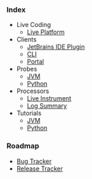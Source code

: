 ### Index
- Live Coding
  - [Live Platform](https://github.com/sourceplusplus/live-platform)
- Clients
  - [JetBrains IDE Plugin](https://github.com/sourceplusplus/interface-jetbrains)
  - [CLI](https://github.com/sourceplusplus/interface-cli)
  - [Portal](https://github.com/sourceplusplus/interface-portal)
- Probes
  - [JVM](https://github.com/sourceplusplus/probe-jvm)
  - [Python](https://github.com/sourceplusplus/probe-python)
- Processors
  - [Live Instrument](https://github.com/sourceplusplus/processor-instrument)
  - [Log Summary](https://github.com/sourceplusplus/processor-log-summary)
- Tutorials
  - [JVM](https://github.com/sourceplusplus/tutorial-jvm)
  - [Python](https://github.com/sourceplusplus/tutorial-python)

### Roadmap
- [Bug Tracker](https://github.com/orgs/sourceplusplus/projects/1)
- [Release Tracker](https://github.com/orgs/sourceplusplus/projects/2)
